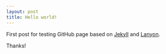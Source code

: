```yaml
---
layout: post
title: Hello world!
---
```


First post for testing GitHub page based on <a href="http://jekyllrb.com/" target="_blank">Jekyll</a> and <a href="http://lanyon.getpoole.com/" target="_blank">Lanyon</a>.

Thanks!
